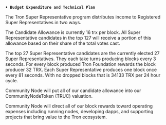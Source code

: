 
**`• Budget Expenditure and Technical Plan`**  

The Tron Super Representative program distributes income to Registered Super Representatives in two ways. 
 
The Candidate Allowance is currently 16 trx per block.   All Super Representative candidates in the top 127 will receive a portion of this allowance based on their share of the total votes cast.   

The top 27 Super Representative candidates are the currently elected 27 Super Representatives. They each take turns producing blocks every 3 seconds. For every block produced Tron Foundation rewards the block producer 32 TRX. Each Super Representative produces one block once every 81 seconds. With no dropped blocks that is 34133 TRX per 24 hour cycle.

Community Node will put all of our candidate allowance into our CommunityNodeToken (TRUC) valuation.

Community Node will direct all of our block rewards toward operating expenses including running nodes, developing dapps, and supporting projects that bring value to the Tron ecosystem.

